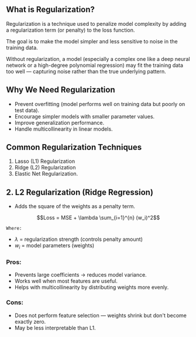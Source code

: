 ## What is Regularization?

Regularization is a technique used to penalize model complexity by adding a regularization term (or penalty) to the loss function.

The goal is to make the model simpler and less sensitive to noise in the training data.

Without regularization, a model (especially a complex one like a deep neural network or a high-degree polynomial regression) may fit the training data too well — capturing noise rather than the true underlying pattern.

## Why We Need Regularization

- Prevent overfitting (model performs well on training data but poorly on test data).
- Encourage simpler models with smaller parameter values.
- Improve generalization performance.
- Handle multicollinearity in linear models.

## Common Regularization Techniques

1. Lasso (L1) Regularization 
2. Ridge (L2) Regularization
3. Elastic Net Regularization.

## 2. L2 Regularization (Ridge Regression)

- Adds the square of the weights as a penalty term.

$$Loss = MSE + \lambda \sum_{i=1}^{n} (w_i)^2$$

    Where:
- $\lambda$ = regularization strength (controls penalty amount)
- $w_i$ = model parameters (weights)

### Pros:

- Prevents large coefficients → reduces model variance.
- Works well when most features are useful.
- Helps with multicollinearity by distributing weights more evenly.

### Cons:

- Does not perform feature selection — weights shrink but don't become exactly zero.
- May be less interpretable than L1.